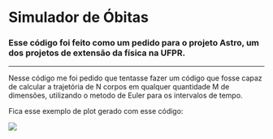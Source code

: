 # Simulador de Óbitas

### Esse código foi feito como um pedido para o projeto Astro, um dos projetos de extensão da física na UFPR.

---

Nesse código me foi pedido que tentasse fazer um código que fosse capaz de calcular a trajetória de N corpos em qualquer quantidade M de dimensões, utilizando o metodo de Euler para os intervalos de tempo.

Fica esse exemplo de plot gerado com esse código:

![](.\plot.gif)
